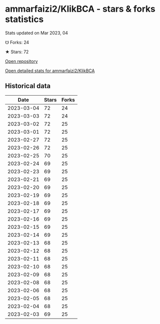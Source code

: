 # ammarfaizi2/KlikBCA - stars & forks statistics

Stats updated on Mar 2023, 04

☋ Forks: 24

★ Stars: 72

[Open repository](https://github.com/ammarfaizi2/KlikBCA)

[Open detailed stats for ammarfaizi2/KlikBCA](https://reviewgithub.com/rep/ammarfaizi2/KlikBCA)

## Historical data
| Date | Stars | Forks |
|------|-------|-------|
| 2023-03-04 | 72 | 24 | 
| 2023-03-03 | 72 | 24 | 
| 2023-03-02 | 72 | 25 | 
| 2023-03-01 | 72 | 25 | 
| 2023-02-27 | 72 | 25 | 
| 2023-02-26 | 72 | 25 | 
| 2023-02-25 | 70 | 25 | 
| 2023-02-24 | 69 | 25 | 
| 2023-02-23 | 69 | 25 | 
| 2023-02-21 | 69 | 25 | 
| 2023-02-20 | 69 | 25 | 
| 2023-02-19 | 69 | 25 | 
| 2023-02-18 | 69 | 25 | 
| 2023-02-17 | 69 | 25 | 
| 2023-02-16 | 69 | 25 | 
| 2023-02-15 | 69 | 25 | 
| 2023-02-14 | 69 | 25 | 
| 2023-02-13 | 68 | 25 | 
| 2023-02-12 | 68 | 25 | 
| 2023-02-11 | 68 | 25 | 
| 2023-02-10 | 68 | 25 | 
| 2023-02-09 | 68 | 25 | 
| 2023-02-08 | 68 | 25 | 
| 2023-02-06 | 68 | 25 | 
| 2023-02-05 | 68 | 25 | 
| 2023-02-04 | 68 | 25 | 
| 2023-02-03 | 69 | 25 | 

